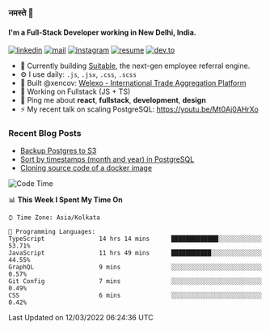 ### नमस्ते 🙏

#### I'm a Full-Stack Developer working in New Delhi, India.

[![linkedin](https://img.shields.io/badge/linkedin-%230077B5.svg)](https://linkedin.com/in/sambhav2612)
[![mail](https://img.shields.io/badge/gmail-D14836)](mailto:sambhavjain2612@gmail.com)
[![instagram](https://img.shields.io/badge/instagram-%23E4405F.svg)](https://instagram.com/sambhav2612)
[![resume](https://img.shields.io/badge/resume-%23#FFFF00.svg)](https://mega.nz/file/IjA3yaoB#BFfQg1-aKva0piAd_wWs8Hf5dlnYRQ2ZkwtYwNMzBhA)
[![dev.to](https://img.shields.io/badge/dev.to-000000.svg)](https://dev.to/sambhav2612)

- 🏢 Currently building [Suitable](https://suitable.ai), the next-gen employee referral engine.
- ⚙️ I use daily: `.js`, `.jsx`, `.css`, `.scss`
- 💅 Built @xencov: [Welexo - International Trade Aggregation Platform](https://welexo.com)
- 🌱 Working on Fullstack (JS + TS)
- 💬 Ping me about **react**, **fullstack**, **development**, **design**
- ⚡️ My recent talk on scaling PostgreSQL: https://youtu.be/Mt0Aj0AHrXo

### Recent Blog Posts
<!-- BLOG-POST-LIST:START -->
- [Backup Postgres to S3](https://dev.to/sambhav2612/backup-postgres-to-s3-2nkk)
- [Sort by timestamps &lpar;month and year&rpar; in PostgreSQL](https://dev.to/sambhav2612/sort-by-timestamps-in-postgresql-2f2h)
- [Cloning source code of a docker image](https://dev.to/sambhav2612/reverse-engineering-a-docker-image-i8c)
<!-- BLOG-POST-LIST:END -->

<!--START_SECTION:waka-->
![Code Time](http://img.shields.io/badge/Code%20Time-1%2C702%20hrs%201%20min-blue)

📊 **This Week I Spent My Time On** 

```text
⌚︎ Time Zone: Asia/Kolkata

💬 Programming Languages: 
TypeScript               14 hrs 14 mins      █████████████░░░░░░░░░░░░   53.71% 
JavaScript               11 hrs 49 mins      ███████████░░░░░░░░░░░░░░   44.55% 
GraphQL                  9 mins              ░░░░░░░░░░░░░░░░░░░░░░░░░   0.57% 
Git Config               7 mins              ░░░░░░░░░░░░░░░░░░░░░░░░░   0.49% 
CSS                      6 mins              ░░░░░░░░░░░░░░░░░░░░░░░░░   0.42%

```


 Last Updated on 12/03/2022 06:24:36 UTC
<!--END_SECTION:waka-->
